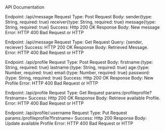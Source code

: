 API Documentation

Endpoint: /api/message
Request Type: Post
Request Body:
sender{type: String, required: true}
receiver{type: String, required: true}
message{type: String, required: true}
Success: Http 200 OK
Response Body: New message
Error: HTTP 400 Bad Request or HTTP

Endpoint: /api/message
Request Type: Get
Request Query: {sender, reciever}
Success: HTTP 200 OK
Response Body: Retrieved Message.
Error: HTTP 400 Bad Request or HTTP

Endpoint: /api/profile
Request Type: Post
Request Body:
firstname:{type: String, required: true}
lastname:{type: String, required: true}
age:{type: Number, required: true}
email:{type: Number, required: true}
password:{type: String, required: true}
Success: Http 200 OK
Response Body: New Profile
Error: HTTP 400 Bad Request or HTTP

Endpoint: /api/profile
Request Type: Get
Request params:/profileprofile?firstname=<email>
Success: Http 200 OK
Response Body: Retrieve available Profile.
Error: HTTP 400 Bad Request or HTTP

Endpoint: /api/profile/:username
Request Type: Put
Request params:/profileprofile?firstname=<name>
Success: Http 200
Response Body: Update available Profile
Error: HTTP 400 Bad Request or HTTP

